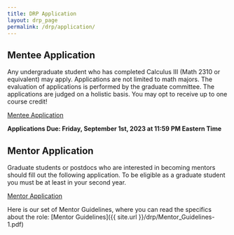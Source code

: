```yaml
---
title: DRP Application 
layout: drp_page
permalink: /drp/application/
---
```


<h2 class="mb-3">Mentee Application</h2>

Any undergraduate student who has completed Calculus III (Math 2310 or equivalent)
may apply. Applications are not limited to math majors. The evaluation
of applications is performed by the graduate committee. The
applications are judged on a holistic basis. You may opt to receive up to one course credit!

[Mentee Application](https://docs.google.com/forms/d/e/1FAIpQLScTl5avhO9tO6qWgv98GPAbxKbJxsRwu9wmIOLPK8JC-FMDAQ/viewform?usp=sf_link)

**Applications Due: Friday, September 1st, 2023 at 11:59 PM Eastern Time**

<h2 class="mb-3">Mentor Application</h2>

Graduate students or postdocs who are interested in becoming mentors should fill
out the following application. To be eligible as a graduate student you must be at least in your second year.

[Mentor Application](https://docs.google.com/forms/d/e/1FAIpQLScTPdqN_VS3X_-93AOKtxucp4lSxHa1zI9NZpb3ygYcXQQxEw/viewform?usp=sf_link)

Here is our set of Mentor Guidelines, where you can read the specifics about the role: [Mentor Guidelines]({{ site.url }}/drp/Mentor_Guidelines-1.pdf)
